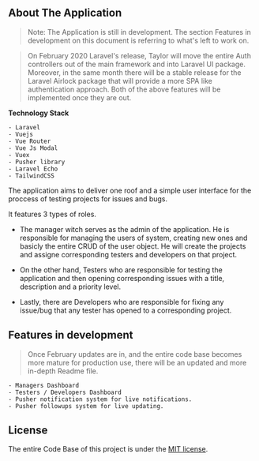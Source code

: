 ## About The Application

> Note: The Application is still in development. The section Features in development on this document is referring to what's left to work on.

> On February 2020 Laravel's release, Taylor will move the entire Auth controllers out of the main framework and into Laravel UI package.
> Moreover, in the same month there will be a stable release for the Laravel Airlock package that will provide a more SPA like authentication approach.
> Both of the above features will be implemented once they are out.

**Technology Stack**

    - Laravel
    - Vuejs
    - Vue Router
    - Vue Js Modal
    - Vuex
    - Pusher library
    - Laravel Echo
    - TailwindCSS

The application aims to deliver one roof and a simple user interface for the proccess of testing projects for issues and bugs.

It features 3 types of roles.

  - The manager witch serves as the admin of the application. He is responsible for managing the users of system, creating new ones and basicly the entire CRUD of the user object. He will create the projects and assigne corresponding testers and developers on that project.

  - On the other hand, Testers who are responsible for testing the application and then opening corresponding issues with a title, description and a priority level.

  - Lastly, there are Developers who are responsible for fixing any issue/bug that any tester has opened to a corresponding project.

## Features in development

> Once February updates are in, and the entire code base becomes more mature for production use, there will be an updated and more in-depth Readme file.

    - Managers Dashboard
    - Testers / Developers Dashboard
    - Pusher notification system for live notifications.
    - Pusher followups system for live updating.

## License

The entire Code Base of this project is under the <a href="https://opensource.org/licenses/MIT">MIT license</a>.
